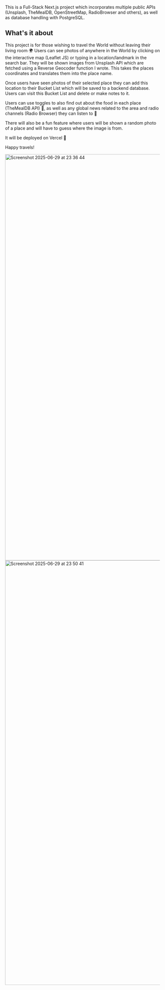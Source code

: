 This is a Full-Stack Next.js project which incorporates multiple public APIs (Unsplash, TheMealDB, OpenStreetMap, RadioBrowser and others), as well as database handling with PostgreSQL.

## What's it about

This project is for those wishing to travel the World without leaving their living room 🌍 Users can see photos of anywhere in the World by clicking on the interactive map (Leaflet JS) or typing in a location/landmark in the search bar. They will be shown images from Unsplash API which are fetched using a Reverse Geocoder function I wrote. This takes the places coordinates and translates them into the place name.

Once users have seen photos of their selected place they can add this location to their Bucket List which will be saved to a backend database. Users can visit this Bucket List and delete or make notes to it.

Users can use toggles to also find out about the food in each place (TheMealDB API) 🌮, as well as any global news related to the area and radio channels (Radio Browser) they can listen to 🎵

There will also be a fun feature where users will be shown a random photo of a place and will have to guess where the image is from.

It will be deployed on Vercel 🚀

Happy travels!

<img width="1318" alt="Screenshot 2025-06-29 at 23 36 44" src="https://github.com/user-attachments/assets/ff81203d-f773-4b46-afe5-2488f9b27fd0" />

<img width="1378" alt="Screenshot 2025-06-29 at 23 50 41" src="https://github.com/user-attachments/assets/78407273-a210-4b9a-aa67-6353d2f77f98" />
